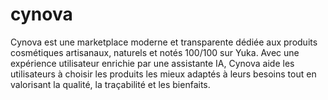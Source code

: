 # cynova
Cynova est une marketplace moderne et transparente dédiée aux produits cosmétiques artisanaux, naturels et notés 100/100 sur Yuka. Avec une expérience utilisateur enrichie par une assistante IA, Cynova aide les utilisateurs à choisir les produits les mieux adaptés à leurs besoins tout en valorisant la qualité, la traçabilité et les bienfaits.
